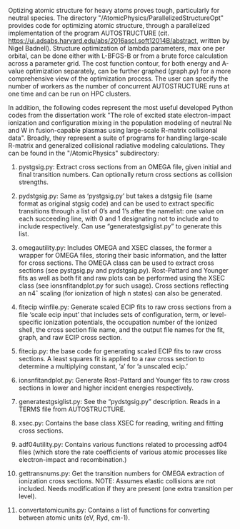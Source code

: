 Optizing atomic structure for heavy atoms proves tough, particularly for neutral species. The directory "/AtomicPhysics/ParallelizedStructureOpt" provides code for optimizing atomic structure, through a parallelized implementation of the program AUTOSTRUCTURE (cit. https://ui.adsabs.harvard.edu/abs/2016ascl.soft12014B/abstract, written by Nigel Badnell). Structure optimization of lambda parameters, max one per orbital, can be done either with L-BFGS-B or from a brute force calculation across a parameter grid. The cost function contour, for both energy and A-value optimization separately, can be further graphed (graph.py) for a more comprehensive view of the optimization process. The user can specify the number of workers as the number of concurrent AUTOSTRUCTURE runs at one time and can be run on HPC clusters. 


In addition, the following codes represent the most useful developed Python codes from the dissertation work "The role of excited state electron-impact ionization and configuration mixing in the
population modeling of neutral Ne and W in fusion-capable plasmas using large-scale R-matrix collisional data". Broadly, they represent a suite of programs for handling large-scale R-matrix and generalized collisional radiative modeling calculations. They can be found in the "/AtomicPhysics" subdirectory:

1. pystgsig.py: Extract cross sections from an OMEGA file, given initial and final transition
numbers. Can optionally return cross sections as collision strengths.

2. pydstgsig.py: Same as ‘pystgsig.py’ but takes a dstgsig file (same format as original
stgsig code) and can be used to extract specific transitions through a list of 0’s and 1’s
after the namelist: one value on each succeeding line, with 0 and 1 designating not to
include and to include respectively. Can use “generatestgsiglist.py” to generate this list.

3. omegautility.py: Includes OMEGA and XSEC classes, the former a wrapper for
OMEGA files, storing their basic information, and the latter for cross sections. The
OMEGA class can be used to extract cross sections (see pystgsig.py and pydstgsig.py).
Rost-Pattard and Younger fits as well as both fit and raw plots can be performed using
the XSEC class (see ionsnfitandplot.py for such usage). Cross sections reflecting an n4ˆ
scaling (for ionization of high n states) can also be generated.

4. fitecip winfile.py: Generate scaled ECIP fits to raw cross sections from a file
‘scale ecip input’ that includes sets of configuration, term, or level-specific ionization
potentials, the occupation number of the ionized shell, the cross section file name, and
the output file names for the fit, graph, and raw ECIP cross section.

5. fitecip.py: the base code for generating scaled ECIP fits to raw cross sections. A least
squares fit is applied to a raw cross section to determine a multiplying constant, ’a’ for ’a
unscaled ecip.’

6. ionsnfitandplot.py: Generate Rost-Pattard and Younger fits to raw cross sections in
lower and higher incident energies respectively.

7. generatestgsiglist.py: See the “pydstgsig.py” description. Reads in a TERMS file from
AUTOSTRUCTURE.

8. xsec.py: Contains the base class XSEC for reading, writing and fitting cross sections.

9. adf04utility.py: Contains various functions related to processing adf04 files (which store
the rate coefficients of various atomic processes like electron-impact and recombination.)

10. gettransnums.py: Get the transition numbers for OMEGA extraction of ionization cross
sections. NOTE: Assumes elastic collisions are not included. Needs modification if they
are present (one extra transition per level).

11. convertatomicunits.py: Contains a list of functions for converting between atomic units
(eV, Ryd, cm-1).
